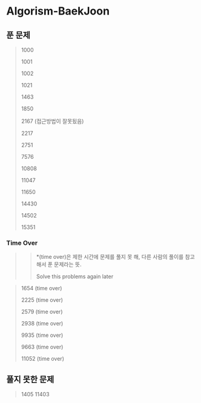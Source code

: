# Algorism-BaekJoon

## 푼 문제

> 1000
>
> 1001
>
> 1002
>
> 1021
>
> 1463
>
> 1850
>
> 2167 (접근방법이 잘못됬음)
>
> 2217
>
> 2751
>
> 7576
>
> 10808
>
> 11047
>
> 11650
>
> 14430
>
> 14502
>
> 15351

### Time Over
>> *(time over)은 제한 시간에 문제를 풀지 못 해, 다른 사람의 풀이를 참고해서 푼 문제라는 뜻.
>>
>> Solve this problems again later

> 1654 (time over)
>
> 2225 (time over)
>
> 2579 (time over)
>
> 2938 (time over)
>
> 9935 (time over)
>
> 9663 (time over)
>
> 11052 (time over)

## 풀지 못한 문제
> 1405
> 11403
